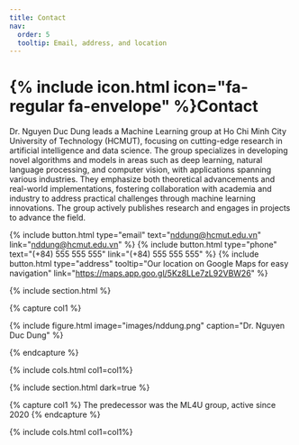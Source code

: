 ```yaml
---
title: Contact
nav:
  order: 5
  tooltip: Email, address, and location
---
```


# {% include icon.html icon="fa-regular fa-envelope" %}Contact


Dr. Nguyen Duc Dung leads a Machine Learning group at Ho Chi Minh City University of Technology (HCMUT), focusing on cutting-edge research in artificial intelligence and data science. The group specializes in developing novel algorithms and models in areas such as deep learning, natural language processing, and computer vision, with applications spanning various industries. They emphasize both theoretical advancements and real-world implementations, fostering collaboration with academia and industry to address practical challenges through machine learning innovations. The group actively publishes research and engages in projects to advance the field.

{%
  include button.html
  type="email"
  text="nddung@hcmut.edu.vn"
  link="nddung@hcmut.edu.vn"
%}
{%
  include button.html
  type="phone"
  text="(+84) 555 555 555"
  link="(+84) 555 555 555"
%}
{%
  include button.html
  type="address"
  tooltip="Our location on Google Maps for easy navigation"
  link="https://maps.app.goo.gl/5Kz8LLe7zL92VBW26"
%}

{% include section.html %}

{% capture col1 %}

{%
  include figure.html
  image="images/nddung.png"
  caption="Dr. Nguyen Duc Dung"
%}

{% endcapture %}


{% include cols.html col1=col1%}

{% include section.html dark=true %}

{% capture col1 %}
The predecessor was the ML4U group, active since 2020
{% endcapture %}

{% include cols.html col1=col1%}
